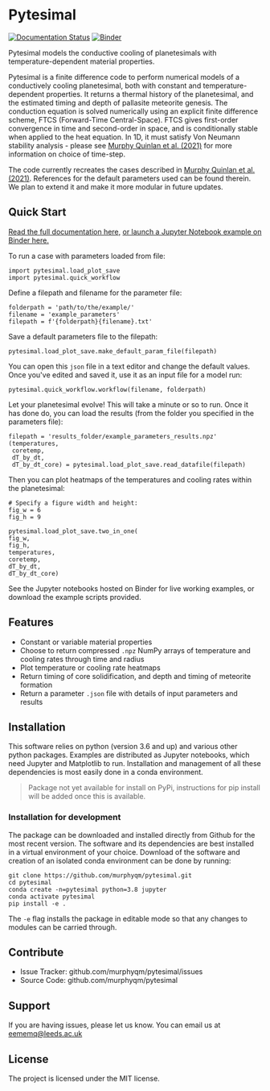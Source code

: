 Pytesimal
========

[![Documentation Status](https://readthedocs.org/projects/pytesimal/badge/?version=latest)](https://pytesimal.readthedocs.io/en/latest/?badge=latest)
[![Binder](https://mybinder.org/badge_logo.svg)](https://mybinder.org/v2/gh/murphyqm/pytesimal/7257f6f7fb8a4312abc27897d1d97ccea1d44f5e)

Pytesimal models the conductive cooling of planetesimals with temperature-dependent material properties.

Pytesimal is a finite difference code to perform numerical models of a conductively cooling planetesimal, both with constant and temperature-dependent properties. It returns a thermal history of the planetesimal, and the estimated timing and depth of pallasite meteorite genesis.
The conduction equation is solved numerically using an explicit finite difference scheme, FTCS (Forward-Time Central-Space). FTCS gives first-order convergence in time and second-order in space, and is conditionally stable when applied to the heat equation.
In 1D, it must satisfy Von Neumann stability analysis - please see [Murphy Quinlan et al. (2021)](https://doi.org/10.1029/2020JE006726) for more information on choice of time-step.

The code currently recreates the cases described in [Murphy Quinlan et al. (2021)](https://doi.org/10.1029/2020JE006726). References for the default parameters used can be found therein. We plan to extend it and make it more modular in future updates.

Quick Start
-----------
[Read the full documentation here,](https://pytesimal.readthedocs.io/en/latest/pytesimal.html) [or launch a Jupyter Notebook example on Binder here.](https://mybinder.org/v2/gh/murphyqm/pytesimal/7257f6f7fb8a4312abc27897d1d97ccea1d44f5e)

To run a case with parameters loaded from file:

    import pytesimal.load_plot_save
    import pytesimal.quick_workflow

Define a filepath and filename for the parameter file:

    folderpath = 'path/to/the/example/'
    filename = 'example_parameters'
    filepath = f'{folderpath}{filename}.txt'

Save a default parameters file to the filepath:

    pytesimal.load_plot_save.make_default_param_file(filepath)

You can open this `json` file in a text editor and change the default values. Once you've edited and saved it, use it as an input file for a model run:

    pytesimal.quick_workflow.workflow(filename, folderpath)

Let your planetesimal evolve! This will take a minute or so to run. Once it has done do, you can load the results (from the folder you specified in the parameters file):

    filepath = 'results_folder/example_parameters_results.npz'
    (temperatures,
     coretemp,
     dT_by_dt,
     dT_by_dt_core) = pytesimal.load_plot_save.read_datafile(filepath)

Then you can plot heatmaps of the temperatures and cooling rates within the planetesimal:

    # Specify a figure width and height:
    fig_w = 6
    fig_h = 9
    
    pytesimal.load_plot_save.two_in_one(
    fig_w,
    fig_h,
    temperatures,
    coretemp,
    dT_by_dt,
    dT_by_dt_core)

See the Jupyter notebooks hosted on Binder for live working examples, or download the example scripts provided.

Features
--------

- Constant or variable material properties
- Choose to return compressed `.npz` NumPy arrays of temperature and cooling rates through time and radius
- Plot temperature or cooling rate heatmaps
- Return timing of core solidification, and depth and timing of meteorite formation
- Return a parameter `.json` file with details of input parameters and results

Installation
------------
This software relies on python (version 3.6 and up) and various other python packages. Examples are distributed as Jupyter notebooks, which need Jupyter and Matplotlib to run. Installation and management of all these dependencies is most easily done in a conda environment. 

> Package not yet available for install on PyPi, instructions for pip
> install will be added once this is available.

### Installation for development

The package can be downloaded and installed directly from Github for the most recent version. The software and its dependencies are best installed in a virtual environment of your choice. Download of the software and creation of an isolated conda environment can be done by running:

    git clone https://github.com/murphyqm/pytesimal.git
    cd pytesimal
    conda create -n=pytesimal python=3.8 jupyter
    conda activate pytesimal
    pip install -e .

The `-e` flag installs the package in editable mode so that any changes
to modules can be carried through.

Contribute
----------

- Issue Tracker: github.com/murphyqm/pytesimal/issues
- Source Code: github.com/murphyqm/pytesimal

Support
-------

If you are having issues, please let us know.
You can email us at eememq@leeds.ac.uk

License
-------

The project is licensed under the MIT license.
